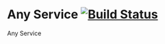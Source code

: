 # Any Service [![Build Status](https://travis-ci.org/Farislr/any-service.svg?branch=master)](https://travis-ci.org/Farislr/any-service)
Any Service
